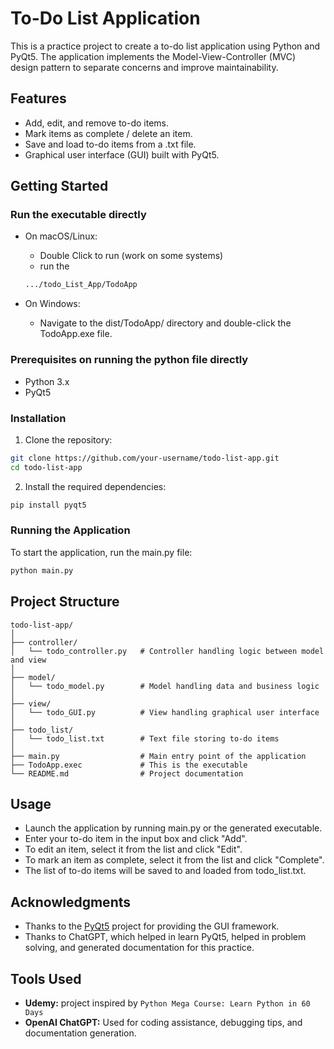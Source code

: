 # To-Do List Application

This is a practice project to create a to-do list application using Python and PyQt5. The application implements the Model-View-Controller (MVC) design pattern to separate concerns and improve maintainability.

## Features

- Add, edit, and remove to-do items.
- Mark items as complete / delete an item.
- Save and load to-do items from a .txt file.
- Graphical user interface (GUI) built with PyQt5.

## Getting Started

### Run the executable directly

- On macOS/Linux:
    - Double Click to run (work on some systems)
    - run the 

    ```sh
    .../todo_List_App/TodoApp
    ```

- On Windows:
    - Navigate to the dist/TodoApp/ directory and double-click the TodoApp.exe file.

### Prerequisites on running the python file directly

- Python 3.x
- PyQt5

### Installation

1. Clone the repository:

```sh
git clone https://github.com/your-username/todo-list-app.git
cd todo-list-app
```

2. Install the required dependencies:

```sh
pip install pyqt5
```

### Running the Application
To start the application, run the main.py file:

```sh
python main.py
```

## Project Structure
```
todo-list-app/
│
├── controller/
│   └── todo_controller.py   # Controller handling logic between model and view
│
├── model/
│   └── todo_model.py        # Model handling data and business logic
│
├── view/
│   └── todo_GUI.py          # View handling graphical user interface
│
├── todo_list/
│   └── todo_list.txt        # Text file storing to-do items
│
├── main.py                  # Main entry point of the application
├── TodoApp.exec             # This is the executable
└── README.md                # Project documentation
```

## Usage
- Launch the application by running main.py or the generated executable.
- Enter your to-do item in the input box and click "Add".
- To edit an item, select it from the list and click "Edit".
- To mark an item as complete, select it from the list and click "Complete".
- The list of to-do items will be saved to and loaded from todo_list.txt.

## Acknowledgments

- Thanks to the [PyQt5](https://www.riverbankcomputing.com/software/pyqt/intro) project for providing the GUI framework.
- Thanks to ChatGPT, which helped in learn PyQt5, helped in problem solving, and generated documentation for this practice.

## Tools Used
- **Udemy:** project inspired by `Python Mega Course: Learn Python in 60 Days`
- **OpenAI ChatGPT:** Used for coding assistance, debugging tips, and documentation generation.
